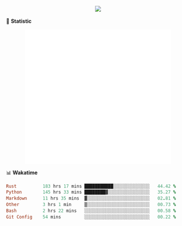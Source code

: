 <!-- https://github.com/DenverCoder1/readme-typing-svg -->
<p align="center">
<img src="https://readme-typing-svg.demolab.com?font=Orbitron&size=25&pause=1000&center=true&vCenter=true&random=false&width=600&lines=Welcome+to+my+GitHub+profile+page!" />



🌟 **Statistic**

<p align="center">
  <img width="400" align="top" src="https://github.com/fllesser/fllesser/blob/main/left.svg" />
  <img width="400" align="top" src="https://github.com/fllesser/fllesser/blob/main/right.svg" />
</p>


📊 **Wakatime**
<!--START_SECTION:waka-->

```ruby
Rust          183 hrs 17 mins ███████████░░░░░░░░░░░░░░   44.42 %
Python        145 hrs 33 mins ████████▓░░░░░░░░░░░░░░░░   35.27 %
Markdown      11 hrs 35 mins  ▓░░░░░░░░░░░░░░░░░░░░░░░░   02.81 %
Other         3 hrs 1 min     ▒░░░░░░░░░░░░░░░░░░░░░░░░   00.73 %
Bash          2 hrs 22 mins   ░░░░░░░░░░░░░░░░░░░░░░░░░   00.58 %
Git Config    54 mins         ░░░░░░░░░░░░░░░░░░░░░░░░░   00.22 %
```

<!--END_SECTION:waka-->

